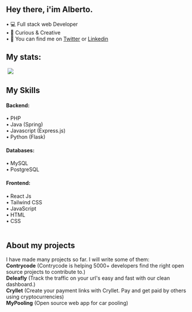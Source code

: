 ## Hey there, i'im Alberto.

• 💻 Full stack web Developer<br>
• 📑 Curious & Creative <br>
• 💭 You can find me on [Twitter](https://twitter.com/TheAlbeDim) or [Linkedin](https://t.me/albedim)<br>

## My stats: <br>
<img src="https://github-readme-streak-stats.herokuapp.com/?user=albedim" alt=""/>
<img src="https://github-readme-stats-sigma-five.vercel.app/api/top-langs/?username=albedim&layout=compact&theme=vision-friendly-dark" />

## My Skills

  #### Backend:<br>
  • PHP<br>
  • Java (Spring)<br>
  • Javascript (Express.js)<br>
  • Python (Flask)<br>
  
  #### Databases:<br>
  • MySQL<br>
  • PostgreSQL<br>
  
  #### Frontend:<br>
  • React Js<br>
  • Tailwind CSS<br>
  • JavaScript<br>
  • HTML<br>
  • CSS<br><br>
  
 ## About my projects
 I have made many projects so far. I will write some of them: <br>
 **Contrycode** (Contrycode is helping 5000+ developers find the right open source projects to contribute to.)<br>
 **Deleafly** (Track the traffic on your url's easy and fast with our clean dashboard.)<br>
 **Cryllet** (Create your payment links with Cryllet. Pay and get paid by others using cryptocurrencies)<br>
 **MyPooling** (Open source web app for car pooling)

 
 
